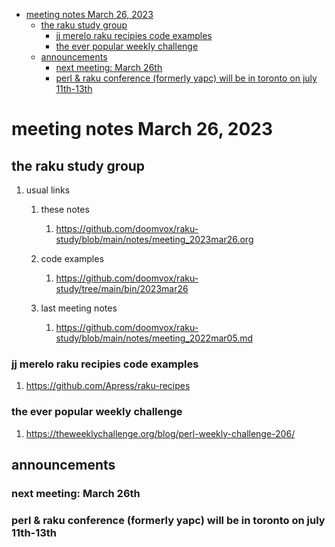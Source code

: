 - [meeting notes March 26, 2023](#orgdc22683)
  - [the raku study group](#org00c3c70)
    - [jj merelo raku recipies code examples](#org3c2e227)
    - [the ever popular weekly challenge](#orgb03dcb8)
  - [announcements](#org47c5771)
    - [next meeting: March 26th](#orgd1b6481)
    - [perl & raku conference (formerly yapc) will be in toronto on july 11th-13th](#org0ca3a04)


<a id="orgdc22683"></a>

# meeting notes March 26, 2023


<a id="org00c3c70"></a>

## the raku study group

1.  usual links

    1.  these notes
    
        1.  <https://github.com/doomvox/raku-study/blob/main/notes/meeting_2023mar26.org>
    
    2.  code examples
    
        1.  <https://github.com/doomvox/raku-study/tree/main/bin/2023mar26>
    
    3.  last meeting notes
    
        1.  <https://github.com/doomvox/raku-study/blob/main/notes/meeting_2022mar05.md>


<a id="org3c2e227"></a>

### jj merelo raku recipies code examples

1.  <https://github.com/Apress/raku-recipes>


<a id="orgb03dcb8"></a>

### the ever popular weekly challenge

1.  <https://theweeklychallenge.org/blog/perl-weekly-challenge-206/>


<a id="org47c5771"></a>

## announcements


<a id="orgd1b6481"></a>

### next meeting: March 26th


<a id="org0ca3a04"></a>

### perl & raku conference (formerly yapc) will be in toronto on july 11th-13th
